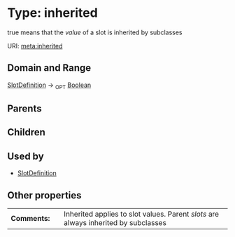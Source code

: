 
# Type: inherited


true means that the *value* of a slot is inherited by subclasses

URI: [meta:inherited](https://w3id.org/biolink/biolinkml/meta/inherited)


## Domain and Range

[SlotDefinition](SlotDefinition.md) ->  <sub>OPT</sub> [Boolean](type/Boolean.md)

## Parents


## Children


## Used by

 * [SlotDefinition](SlotDefinition.md)

## Other properties

|  |  |  |
| --- | --- | --- |
| **Comments:** | | Inherited applies to slot values.  Parent *slots* are always inherited by subclasses |

